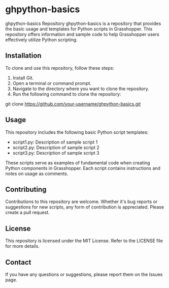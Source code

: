 # ghpython-basics

ghpython-basics Repository
ghpython-basics is a repository that provides the basic usage and templates for Python scripts in Grasshopper. This repository offers information and sample code to help Grasshopper users effectively utilize Python scripting.

## Installation
To clone and use this repository, follow these steps:

1. Install Git.
2. Open a terminal or command prompt.
3. Navigate to the directory where you want to clone the repository.
4. Run the following command to clone the repository:

git clone https://github.com/your-username/ghpython-basics.git

## Usage
This repository includes the following basic Python script templates:
- script1.py: Description of sample script 1
- script2.py: Description of sample script 2
- script3.py: Description of sample script 3

These scripts serve as examples of fundamental code when creating Python components in Grasshopper. Each script contains instructions and notes on usage as comments.

## Contributing
Contributions to this repository are welcome. Whether it's bug reports or suggestions for new scripts, any form of contribution is appreciated. Please create a pull request.

## License
This repository is licensed under the MIT License. Refer to the LICENSE file for more details.

## Contact
If you have any questions or suggestions, please report them on the Issues page.

